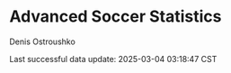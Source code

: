 # Advanced Soccer Statistics
Denis Ostroushko

<!-- gfm -->

Last successful data update: 2025-03-04 03:18:47 CST
